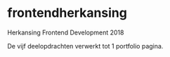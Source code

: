 # frontendherkansing
Herkansing Frontend Development 2018

De vijf deelopdrachten verwerkt tot 1 portfolio pagina. 
